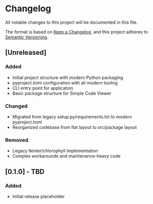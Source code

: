 # Changelog

All notable changes to this project will be documented in this file.

The format is based on [Keep a Changelog](https://keepachangelog.com/en/1.0.0/),
and this project adheres to [Semantic Versioning](https://semver.org/spec/v2.0.0.html).

## [Unreleased]

### Added
- Initial project structure with modern Python packaging
- pyproject.toml configuration with all modern tooling
- CLI entry point for application
- Basic package structure for Simple Code Viewer

### Changed
- Migrated from legacy setup.py/requirements.txt to modern pyproject.toml
- Reorganized codebase from flat layout to src/package layout

### Removed
- Legacy tkinter/chlorophyll implementation
- Complex workarounds and maintenance-heavy code

## [0.1.0] - TBD

### Added
- Initial release placeholder 